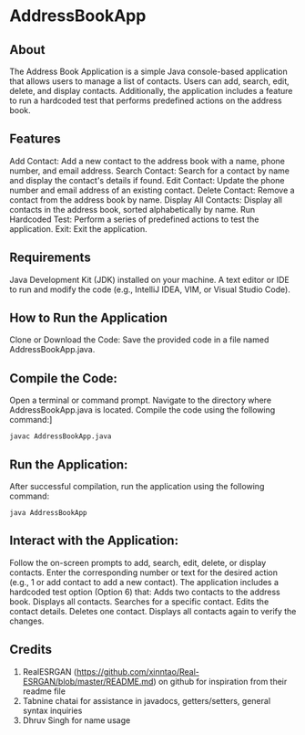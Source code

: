 # **AddressBookApp**

## **About**

The Address Book Application is a simple Java console-based application that allows users to manage a list of contacts. Users can add, search, edit, delete, and display contacts. Additionally, the application includes a feature to run a hardcoded test that performs predefined actions on the address book.

## **Features**

Add Contact: Add a new contact to the address book with a name, phone number, and email address.
Search Contact: Search for a contact by name and display the contact's details if found.
Edit Contact: Update the phone number and email address of an existing contact.
Delete Contact: Remove a contact from the address book by name.
Display All Contacts: Display all contacts in the address book, sorted alphabetically by name.
Run Hardcoded Test: Perform a series of predefined actions to test the application.
Exit: Exit the application.

## **Requirements**

Java Development Kit (JDK) installed on your machine.
A text editor or IDE to run and modify the code (e.g., IntelliJ IDEA, VIM, or Visual Studio Code).


## **How to Run the Application**

Clone or Download the Code:
Save the provided code in a file named AddressBookApp.java.

## **Compile the Code:**

Open a terminal or command prompt.
Navigate to the directory where AddressBookApp.java is located.
Compile the code using the following command:]

`javac AddressBookApp.java`


## **Run the Application:**

After successful compilation, run the application using the following command:

`java AddressBookApp`


## **Interact with the Application:**

Follow the on-screen prompts to add, search, edit, delete, or display contacts.
Enter the corresponding number or text for the desired action (e.g., 1 or add contact to add a new contact).
The application includes a hardcoded test option (Option 6) that:
Adds two contacts to the address book.
Displays all contacts.
Searches for a specific contact.
Edits the contact details.
Deletes one contact.
Displays all contacts again to verify the changes.

## **Credits**
1. RealESRGAN (https://github.com/xinntao/Real-ESRGAN/blob/master/README.md) on github for inspiration from their readme file
2. Tabnine chatai for assistance in javadocs, getters/setters, general syntax inquiries
3. Dhruv Singh for name usage
